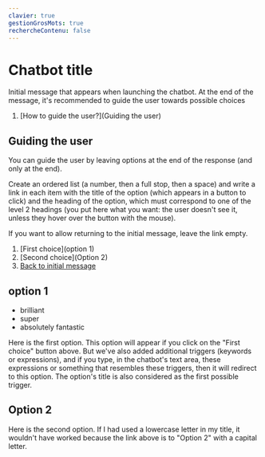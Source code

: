 ```yaml
---
clavier: true
gestionGrosMots: true
rechercheContenu: false
---
```


# Chatbot title

Initial message that appears when launching the chatbot.
At the end of the message, it's recommended to guide the user towards possible choices

1. [How to guide the user?](Guiding the user)

## Guiding the user

You can guide the user by leaving options at the end of the response (and only at the end).

Create an ordered list (a number, then a full stop, then a space) and write a link in each item with the title of the option (which appears in a button to click) and the heading of the option, which must correspond to one of the level 2 headings (you put here what you want: the user doesn't see it, unless they hover over the button with the mouse).

If you want to allow returning to the initial message, leave the link empty.

1. [First choice](option 1)
2. [Second choice](Option 2)
3. [Back to initial message]()

## option 1
- brilliant
- super
- absolutely fantastic

Here is the first option.
This option will appear if you click on the "First choice" button above.
But we've also added additional triggers (keywords or expressions), and if you type, in the chatbot's text area, these expressions or something that resembles these triggers, then it will redirect to this option.
The option's title is also considered as the first possible trigger.

## Option 2
Here is the second option.
If I had used a lowercase letter in my title, it wouldn't have worked because the link above is to "Option 2" with a capital letter.
